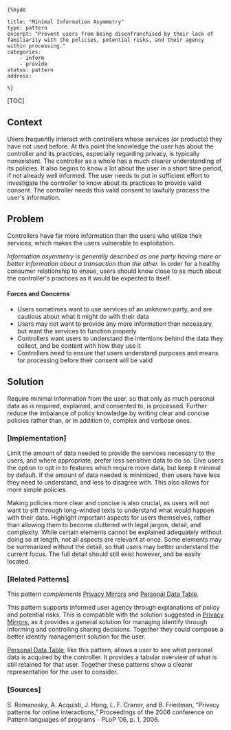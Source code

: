     {%hyde

    title: "Minimal Information Asymmetry"
    type: pattern
    excerpt: "Prevent users from being disenfranchised by their lack of familiarity with the policies, potential risks, and their agency within processing."
    categories:
        - inform
        - provide
    status: pattern
    address:

    %}

[TOC]

<!--### [Also Known As]-->
<!-- All other names the pattern is known by.-->



## Context
<!-- The situations in which the pattern may apply.-->
<!-- Aspects which constrain the solution, but are not modified by it. They affect the impact of different forces.-->

Users frequently interact with controllers whose services (or products) they have not used before. At this point the knowledge the user has about the controller and its practices, especially regarding privacy, is typically nonexistent. The controller as a whole has a much clearer understanding of its policies. It also begins to know a lot about the user in a short time period, if not already well informed. The user needs to put in sufficient effort to investigate the controller to know about its practices to provide valid consent. The controller needs this valid consent to lawfully process the user's information.

## Problem
<!-- The problem a pattern addresses, including a list of forces describing why a problem might be difficult to solve.-->

Controllers have far more information than the users who utilize their services, which makes the users vulnerable to exploitation.

_Information asymmetry is generally described as one party having more or better information about a transaction than the other._ In order for a healthy consumer relationship to ensue, users should know close to as much about the controller's practices as it would be expected to itself.

#### Forces and Concerns
<!-- Implications in this problem which affect the appropriateness of a solution, and are affected by this pattern.-->
<!-- Forces should be highly visible for easy reference, where less obvious a dedicated section is recommended.-->
- Users sometimes want to use services of an unknown party, and are cautious about what it might do with their data
- Users may not want to provide any more information than necessary, but want the services to function properly
- Controllers want users to understand the intentions behind the data they collect, and be content with how they use it
- Controllers need to ensure that users understand purposes and means for processing before their consent will be valid

## Solution
<!-- A concise description of how the pattern addresses the problem.-->

Require minimal information from the user, so that only as much personal data as is required, explained, and consented to, is processed. Further reduce the imbalance of policy knowledge by writing clear and concise policies rather than, or in addition to, complex and verbose ones.

<!--### [Structure]-->
<!--A detailed specification of the structural aspects of the pattern. A class diagram if applicable.-->



### [Implementation]
<!--Guidelines for implementing the pattern; code fragments; suggested PETS; policy fragments.-->

Limit the amount of data needed to provide the services necessary to the users, and where appropriate, prefer less sensitive data to do so. Give users the option to opt in to features which require more data, but keep it minimal by default. If the amount of data needed is minimized, then users have less they need to understand, and less to disagree with. This also allows for more simple policies.

Making policies more clear and concise is also crucial, as users will not want to sift through long-winded texts to understand what would happen with their data. Highlight important aspects for users themselves, rather than allowing them to become cluttered with legal jargon, detail, and complexity. While certain elements cannot be explained adequately without doing so at length, not all aspects are relevant at once. Some elements may be summarized without the detail, so that users may better understand the current focus. The full detail should still exist however, and be easily located.

<!--## Consequences-->
<!--The advantages (benefits) and disadvantages (liabilities) of applying the pattern.-->



<!--### [Constraints]-->
<!-- limitations as a consequence of applying the pattern.-->



<!--## Examples-->
<!--Motivational example to see how the pattern is applied.-->



<!--### [Known Uses]-->
<!-- Pointers to various applications of the pattern.-->



<!--## See Also-->
<!-- Any pointers to relevant information, not contained in the subfields below.-->



### [Related Patterns]
<!-- Supporting and conflicting patterns-->

This pattern _complements_ [Privacy Mirrors](Privacy-Mirrors) and [Personal Data Table](Personal-Data-Table).

This pattern supports informed user agency through explanations of policy and potential risks. This is compatible with the solution suggested in [Privacy Mirrors](Privacy-Mirrors), as it provides a general solution for managing identify through informing and controlling sharing decisions. Together they could compose a better identity management solution for the user.

[Personal Data Table](Personal-Data-Table), like this pattern, allows a user to see what personal data is acquired by the controller. It provides a tabular overview of what is still retained for that user. Together these patterns show a clearer representation for the user to consider.

### [Sources]
<!-- References to the original source of the pattern.-->

S. Romanosky, A. Acquisti, J. Hong, L. F. Cranor, and B. Friedman, “Privacy patterns for online interactions,” Proceedings of the 2006 conference on Pattern languages of programs - PLoP ’06, p. 1, 2006.

<!--## General Comments-->
<!-- Separate discussion on the pattern.-->



<!--## Tags-->
<!-- User definable descriptors for additional correlation.-->




